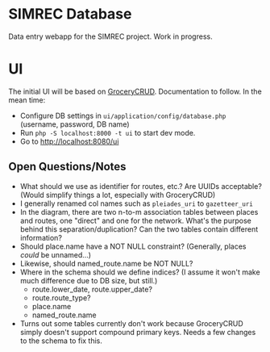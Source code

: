 # SIMREC Database

Data entry webapp for the SIMREC project. Work in progress.

# UI

The initial UI will be based on [GroceryCRUD](https://www.grocerycrud.com/). Documentation
to follow. In the mean time:

- Configure DB settings in `ui/application/config/database.php` (username, password, DB name)
- Run `php -S localhost:8000 -t ui` to start dev mode.
- Go to [http://localhost:8080/ui](http://localhost:8080/ui)

## Open Questions/Notes

- What should we use as identifier for routes, etc.? Are UUIDs acceptable? (Would simplify things a lot, especially
  with GroceryCRUD)
- I generally renamed col names such as `pleiades_uri` to `gazetteer_uri`
- In the diagram, there are two n-to-m association tables between places and routes, one "direct" and one for the 
  network. What's the purpose behind this separation/duplication? Can the two tables contain different information?
- Should place.name have a NOT NULL constraint? (Generally, places _could_ be unnamed...)
- Likewise, should named_route.name be NOT NULL?
- Where in the schema should we define indices? (I assume it won't make much difference due to DB size, but still.)
  - route.lower_date, route.upper_date?
  - route.route_type?
  - place.name
  - named_route.name
- Turns out some tables currently don't work because GroceryCRUD simply doesn't support compound primary keys. Needs
  a few changes to the schema to fix  this.